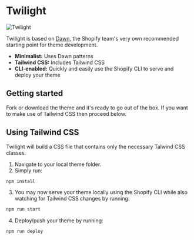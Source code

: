 # Twilight

<img src="https://repository-images.githubusercontent.com/508440993/9e618651-d8e6-4768-bc26-d31a90370ecb" alt="Twilight">

Twilight is based on [Dawn](https://github.com/Shopify/dawn/), the Shopify team's very own recommended starting point for theme development.

* **Minimalist:** Uses Dawn patterns
* **Tailwind CSS:** Includes Tailwind CSS
* **CLI-enabled:** Quickly and easily use the Shopify CLI to serve and deploy your theme

## Getting started

Fork or download the theme and it's ready to go out of the box. If you want to make use of Tailwind CSS then proceed below.

## Using Tailwind CSS

Twilight will build a CSS file that contains only the necessary Talwind CSS classes.

1. Navigate to your local theme folder.
2. Simply run:
```sh
npm install
```
3. You may now serve your theme locally using the Shopify CLI while also watching for Tailwind CSS changes by running:
```sh
npm run start
```
4. Deploy/push your theme by running:
```sh
npm run deploy
```
